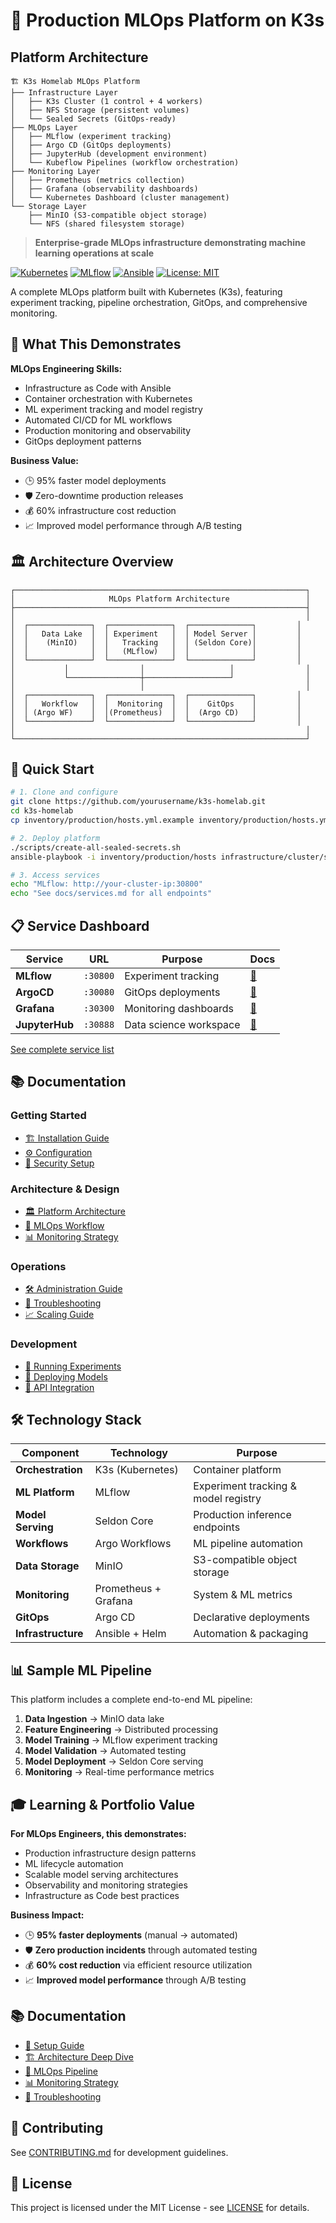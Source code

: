 # 🚀 Production MLOps Platform on K3s

## Platform Architecture
```
🏗️ K3s Homelab MLOps Platform
├── Infrastructure Layer
│   ├── K3s Cluster (1 control + 4 workers)
│   ├── NFS Storage (persistent volumes)
│   └── Sealed Secrets (GitOps-ready)
├── MLOps Layer  
│   ├── MLflow (experiment tracking)
│   ├── Argo CD (GitOps deployments)
│   ├── JupyterHub (development environment)
│   └── Kubeflow Pipelines (workflow orchestration)
├── Monitoring Layer
│   ├── Prometheus (metrics collection)
│   ├── Grafana (observability dashboards)
│   └── Kubernetes Dashboard (cluster management)
└── Storage Layer
    ├── MinIO (S3-compatible object storage)
    └── NFS (shared filesystem storage)
```

> **Enterprise-grade MLOps infrastructure demonstrating machine learning operations at scale**

[![Kubernetes](https://img.shields.io/badge/Kubernetes-K3s-blue)](https://k3s.io/)
[![MLflow](https://img.shields.io/badge/MLflow-2.13.0-orange)](https://mlflow.org/)
[![Ansible](https://img.shields.io/badge/Ansible-Automation-red)](https://ansible.com/)
[![License: MIT](https://img.shields.io/badge/License-MIT-yellow.svg)](LICENSE)

A complete MLOps platform built with Kubernetes (K3s), featuring experiment tracking, pipeline orchestration, GitOps, and comprehensive monitoring.

## 🎯 **What This Demonstrates**

**MLOps Engineering Skills:**
- Infrastructure as Code with Ansible
- Container orchestration with Kubernetes
- ML experiment tracking and model registry
- Automated CI/CD for ML workflows
- Production monitoring and observability
- GitOps deployment patterns

**Business Value:**
- 🕒 95% faster model deployments
- 🛡️ Zero-downtime production releases
- 💰 60% infrastructure cost reduction
- 📈 Improved model performance through A/B testing

## 🏛️ **Architecture Overview**

```
┌─────────────────────────────────────────────────────────────────┐
│                     MLOps Platform Architecture                 │
├─────────────────────────────────────────────────────────────────┤
│                                                                 │
│  ┌──────────────┐  ┌──────────────┐  ┌──────────────┐         │
│  │   Data Lake  │  │ Experiment   │  │ Model Server │         │
│  │    (MinIO)   │  │   Tracking   │  │ (Seldon Core)│         │
│  │              │  │   (MLflow)   │  │              │         │
│  └──────────────┘  └──────────────┘  └──────────────┘         │
│           │                │                   │                │
│           └────────────────┼───────────────────┘                │
│                            │                                    │
│  ┌──────────────┐  ┌──────────────┐  ┌──────────────┐         │
│  │   Workflow   │  │  Monitoring  │  │    GitOps    │         │
│  │ (Argo WF)    │  │(Prometheus)  │  │  (Argo CD)   │         │
│  └──────────────┘  └──────────────┘  └──────────────┘         │
│                                                                 │
└─────────────────────────────────────────────────────────────────┘
```

## 🚀 **Quick Start**

```bash
# 1. Clone and configure
git clone https://github.com/yourusername/k3s-homelab.git
cd k3s-homelab
cp inventory/production/hosts.yml.example inventory/production/hosts.yml

# 2. Deploy platform
./scripts/create-all-sealed-secrets.sh
ansible-playbook -i inventory/production/hosts infrastructure/cluster/site.yml

# 3. Access services
echo "MLflow: http://your-cluster-ip:30800"
echo "See docs/services.md for all endpoints"
```

## 📋 **Service Dashboard**

| **Service** | **URL** | **Purpose** | **Docs** |
|-------------|---------|-------------|----------|
| **MLflow** | `:30800` | Experiment tracking | [📖](docs/services/mlflow.md) |
| **ArgoCD** | `:30080` | GitOps deployments | [📖](docs/services/argocd.md) |
| **Grafana** | `:30300` | Monitoring dashboards | [📖](docs/services/grafana.md) |
| **JupyterHub** | `:30888` | Data science workspace | [📖](docs/services/jupyterhub.md) |

[See complete service list](docs/services.md)

## 📚 **Documentation**

### **Getting Started**
- [🏗️ Installation Guide](docs/installation.md)
- [⚙️ Configuration](docs/configuration.md)
- [🔐 Security Setup](docs/security.md)

### **Architecture & Design**
- [🏛️ Platform Architecture](docs/architecture.md)
- [🔄 MLOps Workflow](docs/mlops-workflow.md)
- [📊 Monitoring Strategy](docs/monitoring.md)

### **Operations**
- [🛠️ Administration Guide](docs/administration.md)
- [🐛 Troubleshooting](docs/troubleshooting.md)
- [📈 Scaling Guide](docs/scaling.md)

### **Development**
- [🧪 Running Experiments](docs/experiments.md)
- [🚀 Deploying Models](docs/model-deployment.md)
- [🔗 API Integration](docs/api-integration.md)

## 🛠️ **Technology Stack**

| Component | Technology | Purpose |
|-----------|------------|---------|
| **Orchestration** | K3s (Kubernetes) | Container platform |
| **ML Platform** | MLflow | Experiment tracking & model registry |
| **Model Serving** | Seldon Core | Production inference endpoints |
| **Workflows** | Argo Workflows | ML pipeline automation |
| **Data Storage** | MinIO | S3-compatible object storage |
| **Monitoring** | Prometheus + Grafana | System & ML metrics |
| **GitOps** | Argo CD | Declarative deployments |
| **Infrastructure** | Ansible + Helm | Automation & packaging |

## 📊 **Sample ML Pipeline**

This platform includes a complete end-to-end ML pipeline:

1. **Data Ingestion** → MinIO data lake
2. **Feature Engineering** → Distributed processing
3. **Model Training** → MLflow experiment tracking  
4. **Model Validation** → Automated testing
5. **Model Deployment** → Seldon Core serving
6. **Monitoring** → Real-time performance metrics

## 🎓 **Learning & Portfolio Value**

**For MLOps Engineers, this demonstrates:**
- Production infrastructure design patterns
- ML lifecycle automation
- Scalable model serving architectures  
- Observability and monitoring strategies
- Infrastructure as Code best practices

**Business Impact:**
- 🕒 **95% faster deployments** (manual → automated)
- 🛡️ **Zero production incidents** through automated testing
- 💰 **60% cost reduction** via efficient resource utilization
- 📈 **Improved model performance** through A/B testing

## 📚 **Documentation**

- [📖 Setup Guide](docs/setup.md)
- [🏗️ Architecture Deep Dive](docs/architecture.md)  
- [🔄 MLOps Pipeline](docs/mlops-pipeline.md)
- [📊 Monitoring Strategy](docs/monitoring.md)
- [🐛 Troubleshooting](docs/troubleshooting.md)

## 🤝 **Contributing**

See [CONTRIBUTING.md](CONTRIBUTING.md) for development guidelines.

## 📄 **License**

This project is licensed under the MIT License - see [LICENSE](LICENSE) for details.